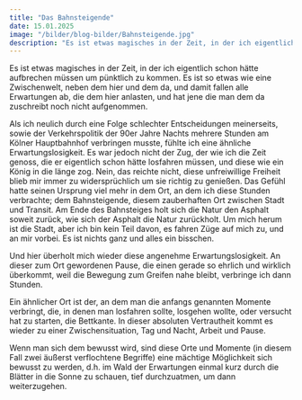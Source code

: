```yaml
---
title: "Das Bahnsteigende"
date: 15.01.2025
image: "/bilder/blog-bilder/Bahnsteigende.jpg"
description: "Es ist etwas magisches in der Zeit, in der ich eigentlich schon hätte aufbrechen müssen…"
---
```


Es ist etwas magisches in der Zeit, in der ich eigentlich schon hätte aufbrechen müssen um pünktlich zu kommen. Es ist so etwas wie eine Zwischenwelt, neben dem hier und dem da, und damit fallen alle Erwartungen ab, die dem hier anlasten, und hat jene die man dem da zuschreibt noch nicht aufgenommen.

Als ich neulich durch eine Folge schlechter Entscheidungen meinerseits, sowie der Verkehrspolitik der 90er Jahre Nachts mehrere Stunden am Kölner Hauptbahnhof verbringen musste, fühlte ich eine ähnliche Erwartungslosigkeit. Es war jedoch nicht der Zug, der wie ich die Zeit genoss, die er eigentlich schon hätte losfahren müssen, und diese wie ein König in die länge zog. Nein, das reichte nicht, diese unfreiwillige Freiheit blieb mir immer zu widersprüchlich um sie richtig zu genießen. Das Gefühl hatte seinen Ursprung viel mehr in dem Ort, an dem ich diese Stunden verbrachte; dem Bahnsteigende, diesem zauberhaften Ort zwischen Stadt und Transit. Am Ende des Bahnsteiges holt sich die Natur den Asphalt soweit zurück, wie sich der Asphalt die Natur zurückholt. Um mich herum ist die Stadt, aber ich bin kein Teil davon, es fahren Züge auf mich zu, und an mir vorbei. Es ist nichts ganz und alles ein bisschen.

Und hier überholt mich wieder diese angenehme Erwartungslosigkeit. An dieser zum Ort gewordenen Pause, die einen gerade so ehrlich und wirklich überkommt, weil die Bewegung zum Greifen nahe bleibt, verbringe ich dann Stunden.

Ein ähnlicher Ort ist der, an dem man die anfangs genannten Momente verbringt, die, in denen man losfahren sollte, losgehen wollte, oder versucht hat zu starten, die Bettkante. In dieser absoluten Vertrautheit kommt es wieder zu einer Zwischensituation, Tag und Nacht, Arbeit und Pause.

Wenn man sich dem bewusst wird, sind diese Orte und Momente (in diesem Fall zwei äußerst verflochtene Begriffe) eine mächtige Möglichkeit sich bewusst zu werden, d.h. im Wald der Erwartungen einmal kurz durch die Blätter in die Sonne zu schauen, tief durchzuatmen, um dann weiterzugehen.
